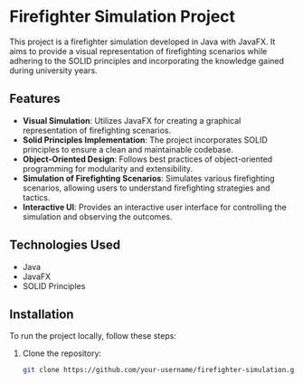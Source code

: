 # Firefighter Simulation Project

This project is a firefighter simulation developed in Java with JavaFX. It aims to provide a visual representation of firefighting scenarios while adhering to the SOLID principles and incorporating the knowledge gained during university years.

## Features

- **Visual Simulation**: Utilizes JavaFX for creating a graphical representation of firefighting scenarios.
- **Solid Principles Implementation**: The project incorporates SOLID principles to ensure a clean and maintainable codebase.
- **Object-Oriented Design**: Follows best practices of object-oriented programming for modularity and extensibility.
- **Simulation of Firefighting Scenarios**: Simulates various firefighting scenarios, allowing users to understand firefighting strategies and tactics.
- **Interactive UI**: Provides an interactive user interface for controlling the simulation and observing the outcomes.

## Technologies Used

- Java
- JavaFX
- SOLID Principles

## Installation

To run the project locally, follow these steps:

1. Clone the repository:

   ```bash
   git clone https://github.com/your-username/firefighter-simulation.git

